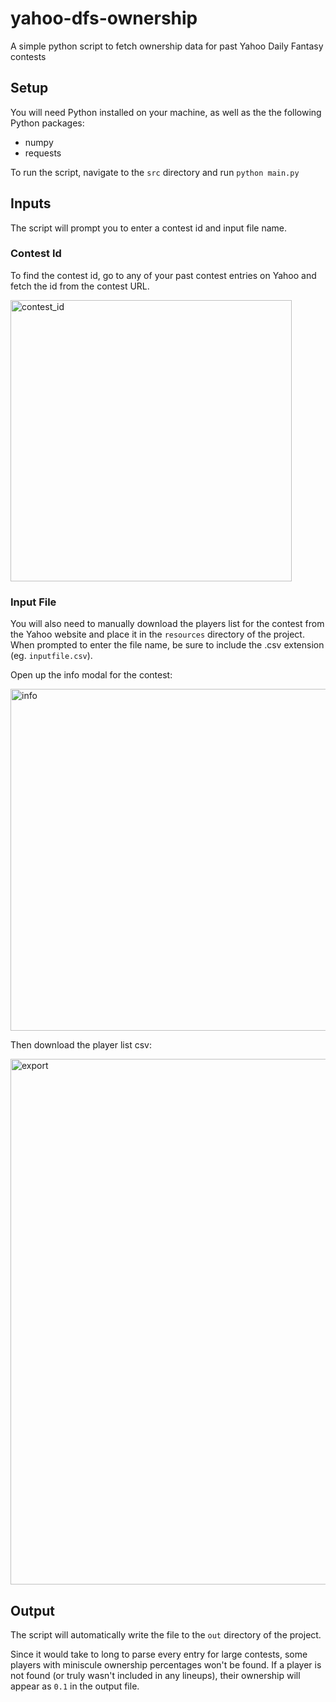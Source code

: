 # yahoo-dfs-ownership
A simple python script to fetch ownership data for past Yahoo Daily Fantasy contests

## Setup
You will need Python installed on your machine, as well as the the following Python packages:
- numpy
- requests

To run the script, navigate to the `src` directory and run `python main.py`

## Inputs
The script will prompt you to enter a contest id and input file name.

### Contest Id
To find the contest id, go to any of your past contest entries on Yahoo and fetch the id from the contest URL.

<img width="450" alt="contest_id" src="https://user-images.githubusercontent.com/8540255/188278459-5ffa702b-1527-400f-897a-1ae137dc0aad.png">

### Input File
You will also need to manually download the players list for the contest from the Yahoo website and place it in the `resources` directory of the project. When prompted to enter the file name, be sure to include the .csv extension (eg. `inputfile.csv`).

Open up the info modal for the contest:

<img width="547" alt="info" src="https://user-images.githubusercontent.com/8540255/188278527-6266c19b-514d-4f66-a7bf-626c5ca3682f.png">

Then download the player list csv:

<img width="841" alt="export" src="https://user-images.githubusercontent.com/8540255/188278556-47801f06-aab7-4b78-85f5-e02349e062e3.png">

## Output
The script will automatically write the file to the `out` directory of the project.

Since it would take to long to parse every entry for large contests, some players with miniscule ownership percentages won't be found. If a player is not found (or truly wasn't included in any lineups), their ownership will appear as `0.1` in the output file.
